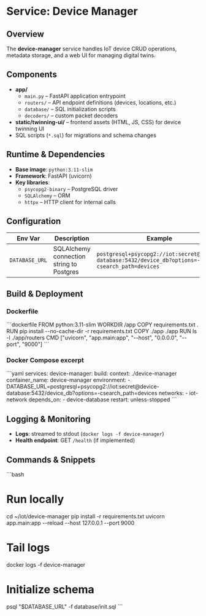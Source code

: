 # Service: Device Manager

## Overview
The **device-manager** service handles IoT device CRUD operations, metadata storage, and a web UI for managing digital twins.

## Components
- **app/**  
  - `main.py` – FastAPI application entrypoint  
  - `routers/` – API endpoint definitions (devices, locations, etc.)  
  - `database/` – SQL initialization scripts  
  - `decoders/` – custom packet decoders  
- **static/twinning-ui/** – frontend assets (HTML, JS, CSS) for device twinning UI  
- SQL scripts (`*.sql`) for migrations and schema changes  

## Runtime & Dependencies
- **Base image**: `python:3.11-slim`  
- **Framework**: FastAPI (uvicorn)  
- **Key libraries**:  
  - `psycopg2-binary` – PostgreSQL driver  
  - `SQLAlchemy` – ORM  
  - `httpx` – HTTP client for internal calls  

## Configuration
| Env Var        | Description                           | Example                                                               |
|----------------|---------------------------------------|-----------------------------------------------------------------------|
| `DATABASE_URL` | SQLAlchemy connection string to Postgres | `postgresql+psycopg2://iot:secret@device-database:5432/device_db?options=-csearch_path=devices` |

## Build & Deployment

### Dockerfile
\`\`\`dockerfile
FROM python:3.11-slim
WORKDIR /app
COPY requirements.txt .
RUN pip install --no-cache-dir -r requirements.txt
COPY ./app ./app
RUN ls -l ./app/routers
CMD ["uvicorn", "app.main:app", "--host", "0.0.0.0", "--port", "9000"]
\`\`\`

### Docker Compose excerpt
\`\`\`yaml
services:
  device-manager:
    build:
      context: ./device-manager
    container_name: device-manager
    environment:
      - DATABASE_URL=postgresql+psycopg2://iot:secret@device-database:5432/device_db?options=-csearch_path=devices
    networks:
      - iot-network
    depends_on:
      - device-database
    restart: unless-stopped
\`\`\`

## Logging & Monitoring
- **Logs**: streamed to stdout (`docker logs -f device-manager`)  
- **Health endpoint**: GET `/health` (if implemented)  

## Commands & Snippets
\`\`\`bash
# Run locally
cd ~/iot/device-manager
pip install -r requirements.txt
uvicorn app.main:app --reload --host 127.0.0.1 --port 9000

# Tail logs
docker logs -f device-manager

# Initialize schema
psql "$DATABASE_URL" -f database/init.sql
\`\`\`
